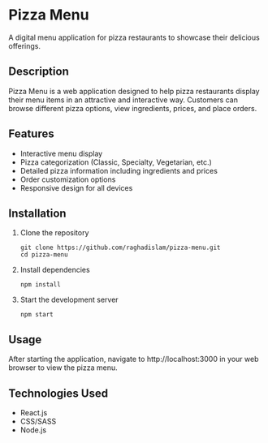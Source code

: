 # Pizza Menu

A digital menu application for pizza restaurants to showcase their delicious offerings.

## Description

Pizza Menu is a web application designed to help pizza restaurants display their menu items in an attractive and interactive way. Customers can browse different pizza options, view ingredients, prices, and place orders.

## Features

- Interactive menu display
- Pizza categorization (Classic, Specialty, Vegetarian, etc.)
- Detailed pizza information including ingredients and prices
- Order customization options
- Responsive design for all devices

## Installation

1. Clone the repository

   ```
   git clone https://github.com/raghadislam/pizza-menu.git
   cd pizza-menu
   ```

2. Install dependencies

   ```
   npm install
   ```

3. Start the development server
   ```
   npm start
   ```

## Usage

After starting the application, navigate to http://localhost:3000 in your web browser to view the pizza menu.

## Technologies Used

- React.js
- CSS/SASS
- Node.js
